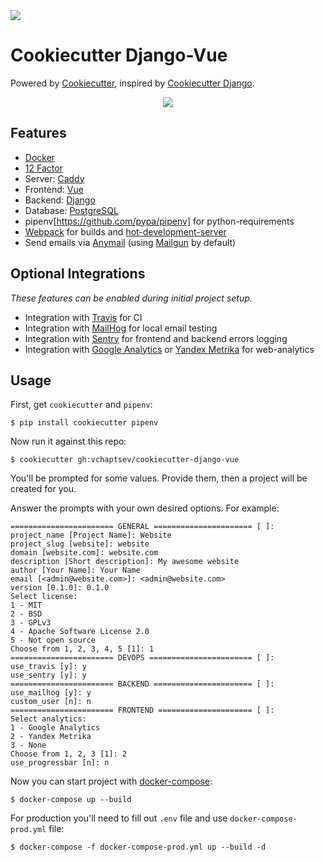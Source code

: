 <a href="https://travis-ci.org/vchaptsev/cookiecutter-django-vue">
  <img src="https://travis-ci.org/vchaptsev/cookiecutter-django-vue.svg?branch=master" />
</a>

Cookiecutter Django-Vue
=======================

Powered by [Cookiecutter](https://github.com/audreyr/cookiecutter),
inspired by [Cookiecutter Django](https://github.com/pydanny/cookiecutter-django).

<p align="center">
  <img src="https://i.imgur.com/SA8cjs8.png" />
</p>


Features
--------

-   [Docker](https://www.docker.com/)
-   [12 Factor](http://12factor.net/)
-   Server: [Caddy](https://caddyserver.com/)
-   Frontend: [Vue](https://vuejs.org/)
-   Backend: [Django](https://www.djangoproject.com/)
-   Database: [PostgreSQL](https://www.postgresql.org/)
-   pipenv[https://github.com/pypa/pipenv] for python-requirements
-   [Webpack](https://webpack.github.io/) for builds and [hot-development-server](https://webpack.js.org/concepts/hot-module-replacement/)
-   Send emails via [Anymail](https://github.com/anymail/django-anymail)
    (using [Mailgun](http://www.mailgun.com/) by default)

Optional Integrations
---------------------

*These features can be enabled during initial project setup.*

-   Integration with [Travis](https://travis-ci.org/) for CI
-   Integration with [MailHog](https://github.com/mailhog/MailHog) for local email testing
-   Integration with [Sentry](https://sentry.io/welcome/) for frontend and backend errors logging
-   Integration with [Google Analytics](https://www.google.com/analytics/) or [Yandex Metrika](https://tech.yandex.ru/metrika/) for web-analytics

Usage
-----

First, get `cookiecutter` and `pipenv`:

    $ pip install cookiecutter pipenv

Now run it against this repo:

    $ cookiecutter gh:vchaptsev/cookiecutter-django-vue

You'll be prompted for some values. Provide them, then a  project
will be created for you.

Answer the prompts with your own desired options. For example:

    ======================= GENERAL ====================== [ ]:
    project_name [Project Name]: Website
    project_slug [website]: website
    domain [website.com]: website.com
    description [Short description]: My awesome website
    author [Your Name]: Your Name
    email [<admin@website.com>]: <admin@website.com>
    version [0.1.0]: 0.1.0
    Select license:
    1 - MIT
    2 - BSD
    3 - GPLv3
    4 - Apache Software License 2.0
    5 - Not open source
    Choose from 1, 2, 3, 4, 5 [1]: 1
    ======================= DEVOPS ======================= [ ]:
    use_travis [y]: y
    use_sentry [y]: y
    ======================= BACKEND ====================== [ ]:
    use_mailhog [y]: y
    custom_user [n]: n
    ======================= FRONTEND ===================== [ ]:
    Select analytics:
    1 - Google Analytics
    2 - Yandex Metrika
    3 - None
    Choose from 1, 2, 3 [1]: 2
    use_progressbar [n]: n

Now you can start project with
[docker-compose](https://docs.docker.com/compose/):

    $ docker-compose up --build

For production you'll need to fill out `.env` file and use
`docker-compose-prod.yml` file:

    $ docker-compose -f docker-compose-prod.yml up --build -d
